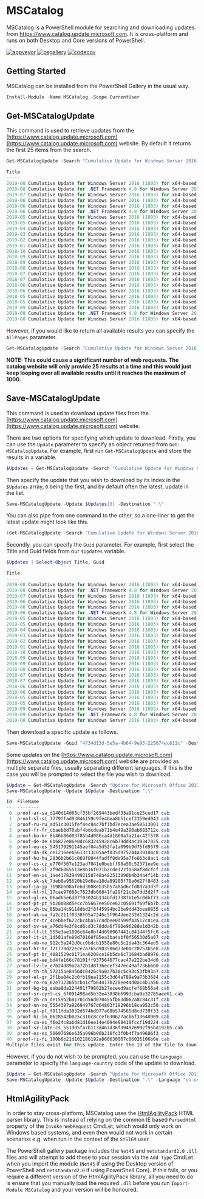 # MSCatalog

MSCatalog is a PowerShell module for searching and downloading updates from https://www.catalog.update.microsoft.com.
It is cross-platform and runs on both Desktop and Core versions of PowerShell.

[![appveyor](https://img.shields.io/appveyor/ci/ryan-jan/mscatalog?style=flat-square&logo=appveyor)](https://ci.appveyor.com/project/ryan-jan/mscatalog)
[![psgallery](https://img.shields.io/powershellgallery/v/mscatalog?style=flat-square&logo=powershell)](https://www.powershellgallery.com/packages/MSCatalog)
[![codecov](https://img.shields.io/codecov/c/gh/ryan-jan/mscatalog?logo=codecov&style=flat-square)](https://codecov.io/gh/ryan-jan/MSCatalog)

## Getting Started

MSCatalog can be installed from the PowerShell Gallery in the usual way.

``` powershell
Install-Module -Name MSCatalog -Scope CurrentUser
```

## Get-MSCatalogUpdate

This command is used to retrieve updates from the [https://www.catalog.update.microsoft.com](https://www.catalog.update.microsoft.com)
website. By default it returns the first 25 items from the search.

```powershell
Get-MSCatalogUpdate -Search "Cumulative Update for Windows Server 2016 (1803)"

Title                                                                                               Products            Classification   LastUpdated Size    
-----                                                                                               --------            --------------   ----------- ----    
2019-08 Cumulative Update for Windows Server 2016 (1803) for x64-based Systems (KB4512509)          Windows Server 2016 Updates          2019/08/19  930.7 MB
2019-08 Cumulative Update for .NET Framework 4.8 for Windows Server 2016 (1803) for x64 (KB4511521) Windows Server 2016 Updates          2019/08/16  46.7 MB 
2019-07 Cumulative Update for Windows Server 2016 (1803) for x64-based Systems (KB4507466)          Windows Server 2016 Updates          2019/07/16  915.5 MB
2019-06 Cumulative Update for Windows Server 2016 (1803) for x64-based Systems (KB4509478)          Windows Server 2016 Updates          2019/06/26  895.7 MB
2019-06 Cumulative Update for Windows Server 2016 (1803) for x64-based Systems (KB4503288)          Windows Server 2016 Updates          2019/06/18  895.3 MB
2019-06 Cumulative Update for .NET Framework 4.8 for Windows Server 2016 (1803) for x64 (KB4502563) Windows Server 2016 Updates          2019/06/17  45.5 MB 
2019-05 Cumulative Update for Windows Server 2016 (1803) for x64-based Systems (KB4499183)          Windows Server 2016 Updates          2019/05/20  891.4 MB
2019-05 Cumulative Update for Windows Server 2016 (1803) for x64-based Systems (KB4505064)          Windows Server 2016 Updates          2019/05/19  887.5 MB
2019-04 Cumulative Update for Windows Server 2016 (1803) for x64-based Systems (KB4493437)          Windows Server 2016 Updates          2019/04/24  883.9 MB
2019-03 Cumulative Update for Windows Server 2016 (1803) for x64-based Systems (KB4489894)          Windows Server 2016 Updates          2019/03/19  846.1 MB
2019-02 Cumulative Update for Windows Server 2016 (1803) for x64-based Systems (KB4487029)          Windows Server 2016 Updates          2019/02/19  835.8 MB
2019-01 Cumulative Update for Windows Server 2016 (1803) for x64-based Systems (KB4480976)          Windows Server 2016 Updates          2019/01/14  808.2 MB
2018-10 Cumulative Update for Windows Server 2016 (1803) for x64-based Systems (KB4462933)          Windows Server 2016 Updates          2018/10/23  782.3 MB
2018-09 Cumulative Update for Windows Server 2016 (1803) for x64-based Systems (KB4458469)          Windows Server 2016 Updates          2018/09/26  767.3 MB
2018-09 Cumulative Update for Windows Server 2016 (1803) for x64-based Systems (KB4464218)          Windows Server 2016 Updates          2018/09/17  756.5 MB
2018-08 Cumulative Update for Windows Server 2016 (1803) for x64-based Systems (KB4346783)          Windows Server 2016 Updates          2018/08/30  748.8 MB
2018-07 Cumulative Update for Windows Server 2016 (1803) for x64-based Systems (KB4340917)          Windows Server 2016 Updates          2018/07/20  713.1 MB
2018-07 Cumulative Update for Windows Server 2016 (1803) for x64-based Systems (KB4345421)          Windows Server 2016 Updates          2018/07/16  678.2 MB
2018-06 Cumulative Update for Windows Server 2016 (1803) for x64-based Systems (KB4284848)          Windows Server 2016 Updates          2018/06/22  633.4 MB
2018-06 Cumulative Update for Windows Server 2016 (1803) for x64-based Systems (KB4338548)          Windows Server 2016 Updates          2018/06/05  431.4 MB
2018-05 Cumulative Update for Windows Server 2016 (1803) for x64-based Systems (KB4100403)          Windows Server 2016 Updates          2018/05/24  426.7 MB
2018-05 Cumulative Update for Windows Server 2016 (1803) for x64-based Systems (KB4103721)          Windows Server 2016 Security Updates 2018/05/04  326.5 MB
2019-09 Cumulative Update for Windows Server 2016 (1803) for x64-based Systems (KB4516058)          Windows Server 2016 Security Updates 2019/09/09  933.8 MB
2019-09 Cumulative Update for .NET Framework 4.8 for Windows Server 2016 (1803) for x64 (KB4514357) Windows Server 2016 Security Updates 2019/09/06  46.7 MB
2019-08 Cumulative Update for Windows Server 2016 (1803) for x64-based Systems (KB4512501)          Windows Server 2016 Security Updates 2019/08/09  919.3 MB
```

However, if you would like to return all available results you can specify the `AllPages` parameter.

```powershell
Get-MSCatalogUpdate -Search "Cumulative Update for Windows Server 2016 (1803)" -AllPages
```

**NOTE: This could cause a significant number of web requests. The catalog website will only provide 25 results at a time
and this would just keep looping over all available results until it reaches the maximum of 1000.**

## Save-MSCatalogUpdate

This command is used to download update files from the [https://www.catalog.update.microsoft.com](https://www.catalog.update.microsoft.com)
website.

There are two options for specifying which update to download. Firstly, you can use the `Update` parameter
to specify an object returned from `Get-MSCatalogUpdate`. For example, first run `Get-MSCatalogUpdate` and
store the results in a variable.

```powershell
$Updates = Get-MSCatalogUpdate -Search "Cumulative Update for Windows Server 2016 (1803)"
```

Then specify the update that you wish to download by its index in the `$Updates` array, `0` being the first,
and by default often the latest, update in the list.

```powershell
Save-MSCatalogUpdate -Update $Updates[0] -Destination ".\"
```

You can also pipe from one command to the other, so a one-liner to get the latest update might look like this.

```powershell
(Get-MSCatalogUpdate -Search "Cumulative Update for Windows Server 2016 (1803)")[0] | Save-MSCatalogUpdate -Destination ".\"
```

Secondly, you can specify the `Guid` parameter. For example, first select the Title and Guid fields from our
`$Updates` variable.

```powershell
$Updates | Select-Object Title, Guid

Title                                                                                               Guid
-----                                                                                               ----
2019-08 Cumulative Update for Windows Server 2016 (1803) for x64-based Systems (KB4512509)          58b95dca-41aa-44e3-8293-eccd607481d5
2019-08 Cumulative Update for .NET Framework 4.8 for Windows Server 2016 (1803) for x64 (KB4511521) 4734d13d-5e5a-4b64-9e93-225674ec811c
2019-07 Cumulative Update for Windows Server 2016 (1803) for x64-based Systems (KB4507466)          2a85b739-449e-4654-b527-0236c36eb975
2019-06 Cumulative Update for Windows Server 2016 (1803) for x64-based Systems (KB4509478)          79d238a5-3bd4-43cb-a254-bfd57b2423b0
2019-06 Cumulative Update for Windows Server 2016 (1803) for x64-based Systems (KB4503288)          e48ba8d6-a18f-4d4b-baa0-3f2d9383c5ec
2019-06 Cumulative Update for .NET Framework 4.8 for Windows Server 2016 (1803) for x64 (KB4502563) c34b0ed7-539f-40b2-bbd5-b39efec52e61
2019-05 Cumulative Update for Windows Server 2016 (1803) for x64-based Systems (KB4499183)          ab66c1d1-7e05-49eb-aa1f-b0b4e79943ba
2019-05 Cumulative Update for Windows Server 2016 (1803) for x64-based Systems (KB4505064)          5dc96624-4501-4d4c-9f93-22afaf806790
2019-04 Cumulative Update for Windows Server 2016 (1803) for x64-based Systems (KB4493437)          bfe757b7-6572-47be-a9b0-cb7e8708e67b
2019-03 Cumulative Update for Windows Server 2016 (1803) for x64-based Systems (KB4489894)          153a50a5-a358-4c33-a027-af9d8b4e2114
2019-02 Cumulative Update for Windows Server 2016 (1803) for x64-based Systems (KB4487029)          638ef53d-cec0-4c6e-bc35-e37abb3ee044
2019-01 Cumulative Update for Windows Server 2016 (1803) for x64-based Systems (KB4480976)          d1dcf2fe-f549-48cd-be3a-e3b22d34853f
2018-10 Cumulative Update for Windows Server 2016 (1803) for x64-based Systems (KB4462933)          f7333e00-7774-443b-ac39-b24dea578451
2018-09 Cumulative Update for Windows Server 2016 (1803) for x64-based Systems (KB4458469)          7a97d557-1d5c-4482-b6e7-20aeb4c26ce7
2018-09 Cumulative Update for Windows Server 2016 (1803) for x64-based Systems (KB4464218)          cc61ea03-c78d-4e13-8e89-13aea84ecf48
2018-08 Cumulative Update for Windows Server 2016 (1803) for x64-based Systems (KB4346783)          f5eca68a-8efa-45cb-a1da-12e23cf42f79
2018-07 Cumulative Update for Windows Server 2016 (1803) for x64-based Systems (KB4340917)          f272ab6b-3bab-483b-8ae7-9509c7f6bbb9
2018-07 Cumulative Update for Windows Server 2016 (1803) for x64-based Systems (KB4345421)          19a5b8b7-63d0-45d5-895b-3d3be7303c1e
2018-06 Cumulative Update for Windows Server 2016 (1803) for x64-based Systems (KB4284848)          e298416e-5814-44d3-8075-cd89ec691369
2018-06 Cumulative Update for Windows Server 2016 (1803) for x64-based Systems (KB4338548)          3519225a-e20a-4a8e-8e42-7a9a429484d7
2018-05 Cumulative Update for Windows Server 2016 (1803) for x64-based Systems (KB4100403)          940927c3-9d3d-4303-833c-113567373d6b
2018-05 Cumulative Update for Windows Server 2016 (1803) for x64-based Systems (KB4103721)          fdd62b2a-0e40-4c06-b153-7d2f5e45f613
2019-09 Cumulative Update for Windows Server 2016 (1803) for x64-based Systems (KB4516058)          aa4b167d-e6b6-4206-aa84-b9c135353b77
2019-09 Cumulative Update for .NET Framework 4.8 for Windows Server 2016 (1803) for x64 (KB4514357) 909203a9-3703-41b7-af63-efc31496314a
2019-08 Cumulative Update for Windows Server 2016 (1803) for x64-based Systems (KB4512501)          5570183b-a0b7-4478-b0af-47a6e65417ca
```

Then download a specific update as follows.

```powershell
Save-MSCatalogUpdate -Guid "4734d13d-5e5a-4b64-9e93-225674ec811c" -Destination ".\"
```

Some updates on the [https://www.catalog.update.microsoft.com](https://www.catalog.update.microsoft.com) website
are provided as multiple separate files, usually separating different languages. If this is the case you will
be prompted to select the file you wish to download.

```powershell
$Update = Get-MSCatalogUpdate -Search "Update for Microsoft Office 2013 (KB4011677) 32-Bit Edition"
Save-MSCatalogUpdate -Update $Update -Destination ".\"

Id  FileName
--  --------
 0  proof-ar-sa_d140d14d65cf35bf269443bedf33a91ce25ced17.cab
 1  proof-sl-si_7779ffad03046159c9fe46ea8b51cef2359ed043.cab
 2  proof-ru-ru_ad51c3015fef4ec84c7bf1bd7ecea3ae50513001.cab
 3  proof-fr-fr_cbaeb8d70abf4bdcdeab71b4e49a398ab683712c.cab
 4  proof-ko-kr_8b46b86d03f85b4d086ca4d1660a7a21ac42f578.cab
 5  proof-de-de_6b6827e86e0dc683245928c6b79dd4ac30347025.cab
 6  proof-eu-es_545179291145aef04a5d52fa1a099b9d75fd9579.cab
 7  proof-da-dk_ce1216eeb6613c13c05aef035d975244a30104c0.cab
 8  proof-hu-hu_2836b2b61c069f8044fadff8da95a7fe863c8ac1.cab
 9  proof-cs-cz_e770f507e123ad7041e0bebff98a56c52371ee9e.cab
10  proof-he-il_2f9d6065513e8b16f071b2cde122fa58af8dcfcf.cab
11  proof-en-us_1ae4178394992158748a482513090b4b34a4f14b.cab
12  proof-sk-sk_7deb8a95620b29d6ea18da89280f78a0d27f8483.cab
13  proof-ja-jp_3b98bb08afebd3008eb35b57a8ad6cfd8d7a3d3f.cab
14  proof-nl-nl_17cae97668c7823db00841fa29f21c2e7dd3d2f7.cab
15  proof-gl-es_06ad65e6d87f03024b134bfd1738fb1e5c0dbf73.cab
16  proof-pt-pt_9b20088d5ecc7b5667ee50ce62c05691f69f6b7b.cab
17  proof-zh-tw_85ba14c9118dbd2f8f45994bc2be9dd43bea0835.cab
18  proof-uk-ua_fa2c211f0338f05a7246c5f964dee232d1324c2d.cab
19  proof-tr-tr_4cebbef622cbc4ba57c4dbee0d599f43517c81ea.cab
20  proof-sv-se_a76dd4e3f8cd6cd3c78dda6f790e96288e1d342b.cab
21  proof-lt-lt_555e3ae1896c64e0bf4d090967441c84144f5fc0.cab
22  proof-it-it_1d501afe89d70168f85ea3ba4abf0f56530d5a07.cab
23  proof-nb-no_912c5a241d0cc0bdcb1558e80c5c2da43c364ed5.cab
24  proof-hr-hr_121779d22ece7a765d903506d73e0ac20753b5e8.cab
25  proof-pt-br_4881529c0171ea6208ce18b5de6c71684bad8976.cab
26  proof-et-ee_bd4fe166c78101ff937564677cac47a222be34d0.cab
27  proof-lv-lv_e7b24d89a2a72b1d8f3becef347ec49af736bbb0.cab
28  proof-th-th_57215ae8456dc0426c9a0a7b30c5c93c53fb93a7.cab
29  proof-el-gr_2f1ba04c2b0fb19ea1155c3d64a789e9a73b3684.cab
30  proof-ro-ro_62e712365bcb41cfb64417b228ee44d0a14b1a56.cab
31  proof-bg-bg_eaba8da224491f79802b27eceed9acfef68b56a4.cab
32  proof-sr-cyrl-cs_6f091498ad5b32e43838b6993cba9e32785aee61.cab
33  proof-zh-cn_de159b2b81701d56d070455fb63d062a8c84c31f.cab
34  proof-nn-no_5554397a926949767d64803f19296b18ca952c50.cab
35  proof-pl-pl_f911fda3832d574bd077a68b574565d8cd739f33.cab
36  proof-hi-in_0628542b025c310c8ccef630627acb6f33648909.cab
37  proof-ca-es_f6e24c8abd81d16ee14e4094e98419fccf19d224.cab
38  proof-sr-latn-cs_551d05fa7b113d467d36f394976992f95bd192b5.cab
39  proof-es-es_56697686e635a996b06b216fc3f0b4f7a49686f3.cab
40  proof-fi-fi_100b6b21d102186192a860630007c06026106b0e.cab
Multiple files exist for this update. Enter the Id of the file to download:
```

However, if you do not wish to be prompted, you can use the `Language` parameter to specify the `language-country`
code of the update to download.

```powershell
$Update = Get-MSCatalogUpdate -Search "Update for Microsoft Office 2013 (KB4011677) 32-Bit Edition"
Save-MSCatalogUpdate -Update $Update -Destination ".\" -Language "en-us"
```

## HtmlAgilityPack

In order to stay cross-platform, MSCatalog uses the [HtmlAgilityPack](https://html-agility-pack.net) HTML parser library.
This is instead of relying on the common IE based `ParsedHtml` property of the `Invoke-WebRequest` CmdLet, which would only work
on Windows based systems, and even then would not work in certain scenarios e.g. when run in the context of the
`SYSTEM` user.

The PowerShell gallery package includes the `Net45` and `netstandard2.0` `.dll` files and will attempt to add these
to your session via the `Add-Type` CmdLet when you import the module (`Net45` if using the Desktop version of PowerShell
and `netstandard2.0` if using PowerShell Core). If this fails, or you require a different version of the
HtmlAgilityPack library, all you need to do is ensure that you manually load the required `.dll`
before you run `Import-Module MSCatalog` and your version will be honoured.
